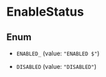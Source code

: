 

# EnableStatus

## Enum


* `ENABLED_` (value: `"ENABLED $"`)

* `DISABLED` (value: `"DISABLED"`)



